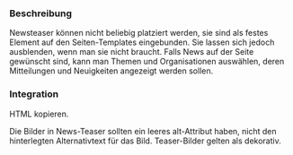 ### Beschreibung
Newsteaser können nicht beliebig platziert werden, sie sind als festes Element auf den Seiten-Templates eingebunden. Sie lassen sich jedoch ausblenden, wenn man sie nicht braucht.
Falls News auf der Seite gewünscht sind, kann man Themen und Organisationen auswählen, deren Mitteilungen und Neuigkeiten angezeigt werden sollen.


### Integration

HTML kopieren.

Die Bilder in News-Teaser sollten ein leeres alt-Attribut haben, nicht den hinterlegten Alternativtext für das Bild. Teaser-Bilder gelten als dekorativ.